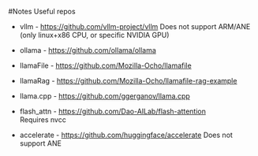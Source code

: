 #Notes
Useful repos
- vllm - https://github.com/vllm-project/vllm 
  Does not support ARM/ANE (only linux+x86 CPU, or specific NVIDIA GPU)

- ollama - https://github.com/ollama/ollama
- llamaFile - https://github.com/Mozilla-Ocho/llamafile
- llamaRag - https://github.com/Mozilla-Ocho/llamafile-rag-example
- llama.cpp - https://github.com/ggerganov/llama.cpp
- flash_attn - https://github.com/Dao-AILab/flash-attention   
    Requires nvcc
- accelerate - https://github.com/huggingface/accelerate
   Does not support ANE
